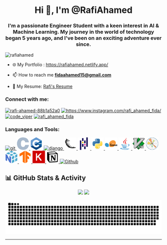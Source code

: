 <h1 align="center">Hi 👋, I'm @RafiAhamed</h1>
<h3 align="center">I'm a passionate Engineer Student with a keen interest in AI & Machine Learning. My journey in the world of technology began 5 years ago, and I've been on an exciting adventure ever since.</h3>

<p align="left"> <img src="https://komarev.com/ghpvc/?username=RafiAhamed07&label=Profile%20views&color=green&style=flat" alt="rafiahamed" /> </p>

- 🌐 My Portfolio : https://rafiahamed.netlify.app/

- 📫 How to reach me **fidaahamed15@gmail.com**

- 📄 My Resume: [Rafi's Resume](https://docs.google.com/document/d/1iRvfIT0DkHEd6O1ziuCoeVk-bbdjniWQijzTtOWGjqU/edit)

<h3 align="left">Connect with me:</h3>
<p align="left">
<a href="https://linkedin.com/in/rafi-ahamed-88b1a52a0" target="blank"><img align="center" src="https://raw.githubusercontent.com/rahuldkjain/github-profile-readme-generator/master/src/images/icons/Social/linked-in-alt.svg" alt="rafi-ahamed-88b1a52a0" height="30" width="40" /></a>
<a href="https://instagram.com/https://www.instagram.com/rafi_ahamed_fida/" target="blank"><img align="center" src="https://raw.githubusercontent.com/rahuldkjain/github-profile-readme-generator/master/src/images/icons/Social/instagram.svg" alt="https://www.instagram.com/rafi_ahamed_fida/" height="30" width="40" /></a>
<a href="https://www.hackerrank.com/profile/rafi_ahamed_fida" target="blank"><img align="center" src="https://raw.githubusercontent.com/rahuldkjain/github-profile-readme-generator/master/src/images/icons/Social/hackerrank.svg" alt="code_viper" height="30" width="40" /></a>
<a href="https://codeforces.com/profile/rafi_ahamed_fida" target="blank"><img align="center" src="https://raw.githubusercontent.com/rahuldkjain/github-profile-readme-generator/master/src/images/icons/Social/codeforces.svg" alt="rafi_ahamed_fida" height="30" width="40" /></a>
</p>

<h3 align="left">Languages and Tools:</h3>
<p align="left"> <a href="https://git-scm.com/" target="_blank" rel="noreferrer"> <img src="https://www.vectorlogo.zone/logos/git-scm/git-scm-icon.svg" alt="git" width="40" height="40"/> <a href="https://www.cprogramming.com/" target="_blank" rel="noreferrer"> <img src="https://raw.githubusercontent.com/devicons/devicon/master/icons/c/c-original.svg" alt="c" width="40" height="40"/> </a> <a href="https://www.w3schools.com/cpp/" target="_blank" rel="noreferrer"> <img src="https://raw.githubusercontent.com/devicons/devicon/master/icons/cplusplus/cplusplus-original.svg" alt="cplusplus" width="40" height="40"/> </a> <a href="https://www.djangoproject.com/" target="_blank" rel="noreferrer"> <img src="https://cdn.worldvectorlogo.com/logos/django.svg" alt="django" width="40" height="40"/> </a> <a href="https://flask.palletsprojects.com/" target="_blank" rel="noreferrer"> <img src="https://raw.githubusercontent.com/devicons/devicon/master/icons/flask/flask-original.svg" alt="flask" width="40" height="40"/> </a> <a href="https://pandas.pydata.org/" target="_blank" rel="noreferrer"> <img src="https://raw.githubusercontent.com/devicons/devicon/2ae2a900d2f041da66e950e4d48052658d850630/icons/pandas/pandas-original.svg" alt="pandas" width="40" height="40"/> </a> <a href="https://www.python.org" target="_blank" rel="noreferrer"> <img src="https://raw.githubusercontent.com/devicons/devicon/master/icons/python/python-original.svg" alt="python" width="40" height="40"/> </a> <a href="https://scikit-learn.org/stable/" target="_blank" rel="noreferrer"> <img src="https://raw.githubusercontent.com/devicons/devicon/master/icons/scikitlearn/scikitlearn-original.svg" alt="scikitLearn" width="40" height="40"/> </a><a href="https://www.w3schools.com/java/" target="_blank" rel="noreferrer"> <img src="https://raw.githubusercontent.com/devicons/devicon/master/icons/java/java-original.svg" alt="java" width="40" height="40"/> </a><a href="https://www.vim.org/" target="_blank" rel="noreferrer"> <img src="https://raw.githubusercontent.com/devicons/devicon/master/icons/vim/vim-original.svg" alt="vim" width="40" height="40"/> </a> <a href="https://matplotlib.org/" target="_blank" rel="noreferrer"> <img src="https://raw.githubusercontent.com/devicons/devicon/master/icons/matplotlib/matplotlib-original.svg" alt="matplotlib" width="40" height="40"/> </a> <a href="https://numpy.org/" target="_blank" rel="noreferrer"> <img src="https://raw.githubusercontent.com/devicons/devicon/master/icons/numpy/numpy-original.svg" alt="numpy" width="40" height="40"/> </a> <a href="https://www.tensorflow.org/" target="_blank" rel="noreferrer"> <img src="https://raw.githubusercontent.com/devicons/devicon/master/icons/tensorflow/tensorflow-original.svg" alt="Tensorflow" width="40" height="40"/> </a> <a href="https://keras.io/" target="_blank" rel="noreferrer"> <img src="https://raw.githubusercontent.com/devicons/devicon/master/icons/keras/keras-original.svg" alt="Keras" width="40" height="40"/> </a><a href="https://keras.io/" target="_blank" rel="noreferrer"> <img src="https://raw.githubusercontent.com/devicons/devicon/master/icons/notion/notion-original.svg" alt="Notion" width="40" height="40"/> </a> <a href="https://keras.io/" target="_blank" rel="noreferrer"> <img src="https://www.vectorlogo.zone/logos/github/github-tile.svg" alt="Github" width="40" height="40"/> </a></p>


## 📊 GitHub Stats & Activity

<p align="center">
  <img height="180em" src="https://github-readme-stats.vercel.app/api?username=RafiAhamed07&show_icons=true&theme=tokyonight&include_all_commits=true&count_private=true&hide_border=true&rank_icon=github"/>
  <img height="180em" src="https://github-readme-stats.vercel.app/api/top-langs/?username=RafiAhamed07&layout=compact&langs_count=8&theme=tokyonight&hide_border=true"/>
</p>
<picture>
  <source media="(prefers-color-scheme: dark)" srcset="https://raw.githubusercontent.com/platane/platane/output/github-contribution-grid-snake-dark.svg">
  <source media="(prefers-color-scheme: light)" srcset="https://raw.githubusercontent.com/platane/platane/output/github-contribution-grid-snake.svg">
  <img alt="github contribution grid snake animation" src="https://raw.githubusercontent.com/platane/platane/output/github-contribution-grid-snake.svg">
</picture>

---
